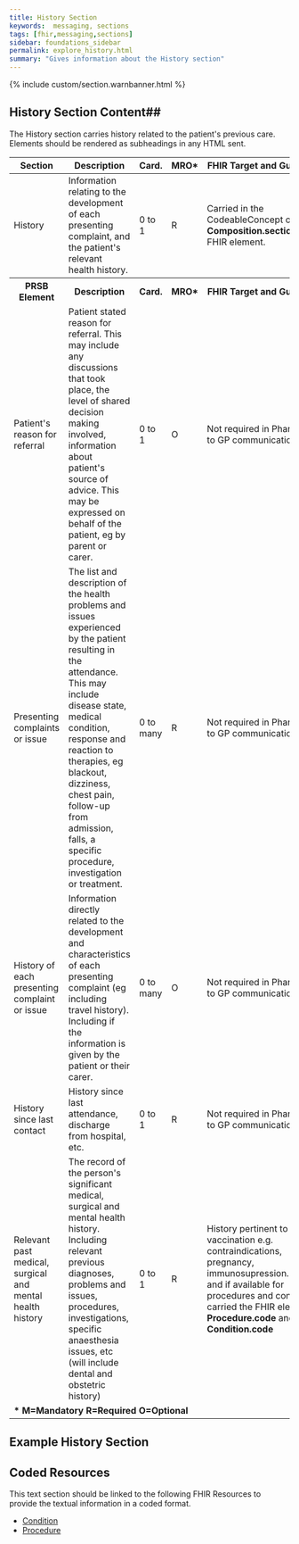 ```yaml
---
title: History Section
keywords:  messaging, sections
tags: [fhir,messaging,sections]
sidebar: foundations_sidebar
permalink: explore_history.html
summary: "Gives information about the History section"
---
```


{% include custom/section.warnbanner.html %}

## History Section Content##
The History section carries history related to the patient's previous care. Elements should be rendered as subheadings in any HTML sent.

<table style="width:100%;max-width: 100%;">
	<thead>
		<tr>
			<th width="15%">Section</th>
			<th width="35%">Description</th>
			<th width="5%">Card.</th>
			<th width="5%">MRO*</th>
			<th width="40%">FHIR Target and Guidance</th>
		</tr>
	</thead>
<tbody>
  <tr>
   <td>History</td>
   <td>Information relating to the development of each presenting complaint, and the patient's relevant health history.</td>
   <td>0 to 1</td>
   <td>R</td>
	<td>Carried in the CodeableConcept of <b>Composition.section.code</b> FHIR element.</td>
  </tr>
		<tr>
			<th>PRSB Element</th>
			<th>Description</th>
			<th>Card.</th>
			<th>MRO*</th>
			<th>FHIR Target and Guidance</th>		
		</tr>
  <tr>
   <td>Patient's reason for referral</td>
   <td>Patient stated reason for referral. This may include any discussions that took place, the level of shared decision making involved, information about patient's source of advice. This may be expressed on behalf of the patient, eg by parent or carer.</td>
   <td>0 to 1</td>
   <td>O</td>
   <td>Not required in Pharmacy to GP communication.</td>
  </tr>
  <tr>
   <td>Presenting complaints or issue</td>
   <td>The list and description of the health problems and issues experienced by the patient resulting in the attendance. This may include disease state, medical condition, response and reaction to therapies, eg blackout, dizziness, chest pain, follow-up from admission, falls, a specific procedure, investigation or treatment.</td>
   <td>0 to many</td>
   <td>R</td>
   <td>Not required in Pharmacy to GP communication.</td>
  </tr>
  <tr>
   <td>History of each presenting complaint or issue</td>
   <td>Information directly related to the development and characteristics of each presenting complaint (eg including travel history). Including if the information is given by the patient or their carer.</td>
   <td>0 to many</td>
   <td>O</td>
   <td>Not required in Pharmacy to GP communication.</td>
  </tr>
  <tr>
   <td>History since last contact</td>
   <td>History since last attendance, discharge from hospital, etc.</td>
   <td>0 to 1</td>
   <td>R</td>
   <td>Not required in Pharmacy to GP communication.</td>
  </tr>
  <tr>
   <td>Relevant past medical, surgical and mental health history</td>
   <td>The record of the person's significant medical, surgical and mental health history. Including relevant previous diagnoses, problems and issues, procedures, investigations, specific anaesthesia issues, etc (will include dental and obstetric history)</td>
   <td>0 to 1</td>
   <td>R</td>
   <td>History pertinent to the vaccination e.g. contraindications, pregnancy, immunosupression. Text and if available for procedures and conditions carried the FHIR elements <b>Procedure.code</b> and <b>Condition.code</b></td>
  </tr>
		<tr>
		<td colspan="5"><b>* M=Mandatory R=Required O=Optional</b></td>
		</tr>
 </tbody>
</table>


##  Example History Section ##

<script src="https://gist.github.com/IOPS-DEV/5b124a0f1388bec20e062d944a80ce1d.js"></script>

## Coded Resources ##

This text section should be linked to the following FHIR Resources to provide the textual information in a coded format.

- [Condition](build_conditions.html)
- [Procedure](build_procedures.html)





